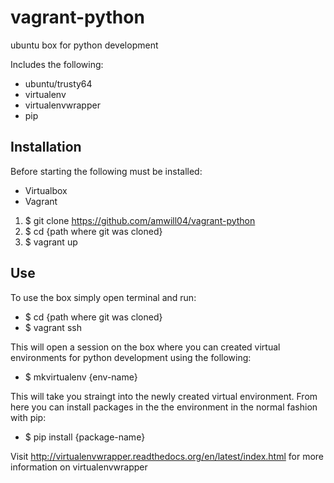 # vagrant-python
ubuntu box for python development

Includes the following:
* ubuntu/trusty64
* virtualenv
* virtualenvwrapper
* pip

## Installation
Before starting the following must be installed:
* Virtualbox
* Vagrant

1. $ git clone https://github.com/amwill04/vagrant-python
2. $ cd {path where git was cloned}
3. $ vagrant up

## Use
To use the box simply open terminal and run:
* $ cd {path where git was cloned}
* $ vagrant ssh

This will open a session on the box where you can created virtual environments for python development using the following:
* $ mkvirtualenv {env-name}

This will take you straingt into the newly created virtual environment.
From here you can install packages in the the environment in the normal fashion with pip:
* $ pip install {package-name}

Visit http://virtualenvwrapper.readthedocs.org/en/latest/index.html for more information on virtualenvwrapper
